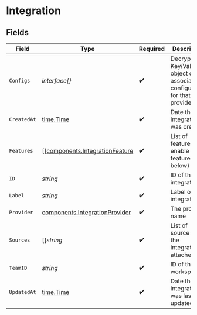 # Integration


## Fields

| Field                                                                            | Type                                                                             | Required                                                                         | Description                                                                      |
| -------------------------------------------------------------------------------- | -------------------------------------------------------------------------------- | -------------------------------------------------------------------------------- | -------------------------------------------------------------------------------- |
| `Configs`                                                                        | *interface{}*                                                                    | :heavy_check_mark:                                                               | Decrypted Key/Value object of the associated configuration for that provider     |
| `CreatedAt`                                                                      | [time.Time](https://pkg.go.dev/time#Time)                                        | :heavy_check_mark:                                                               | Date the integration was created                                                 |
| `Features`                                                                       | [][components.IntegrationFeature](../../models/components/integrationfeature.md) | :heavy_check_mark:                                                               | List of features to enable (see features list below)                             |
| `ID`                                                                             | *string*                                                                         | :heavy_check_mark:                                                               | ID of the integration                                                            |
| `Label`                                                                          | *string*                                                                         | :heavy_check_mark:                                                               | Label of the integration                                                         |
| `Provider`                                                                       | [components.IntegrationProvider](../../models/components/integrationprovider.md) | :heavy_check_mark:                                                               | The provider name                                                                |
| `Sources`                                                                        | []*string*                                                                       | :heavy_check_mark:                                                               | List of source IDs the integration is attached to                                |
| `TeamID`                                                                         | *string*                                                                         | :heavy_check_mark:                                                               | ID of the workspace                                                              |
| `UpdatedAt`                                                                      | [time.Time](https://pkg.go.dev/time#Time)                                        | :heavy_check_mark:                                                               | Date the integration was last updated                                            |